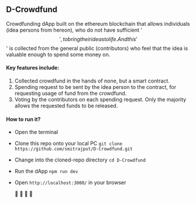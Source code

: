 ## D-Crowdfund
 Crowdfunding dApp built on the ethereum blockchain that allows individuals (idea persons from hereon), who do not have sufficient '$$', to bring their ideas to life. And this '$$' is collected from the general public (contributors) who feel that the idea is valuable enough to spend some money on.

#### Key features include:
1. Collected crowdfund in the hands of none, but a smart contract.
2. Spending request to be sent by the idea person to the contract, for requesting usage of fund from the crowdfund.
3. Voting by the contributors on each spending request. Only the majority allows the requested funds to be released.

#### How to run it?

* Open the terminal

* Clone this repo onto your local PC `git clone https://github.com/smitrajput/D-Crowdfund.git`

* Change into the cloned-repo directory `cd D-Crowdfund`

* Run the dApp `npm run dev`

* Open `http://localhost:3000/` in your browser

     :tada: :tada: :tada: :tada:
 
 

